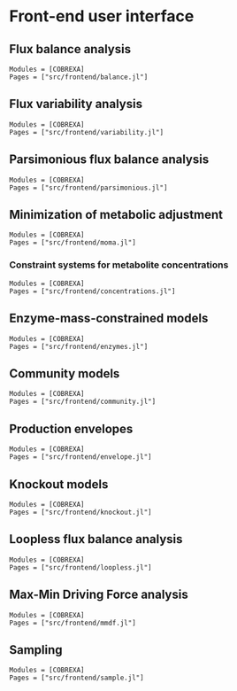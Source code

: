 
# Front-end user interface

## Flux balance analysis

```@autodocs
Modules = [COBREXA]
Pages = ["src/frontend/balance.jl"]
```

## Flux variability analysis

```@autodocs
Modules = [COBREXA]
Pages = ["src/frontend/variability.jl"]
```

## Parsimonious flux balance analysis

```@autodocs
Modules = [COBREXA]
Pages = ["src/frontend/parsimonious.jl"]
```

## Minimization of metabolic adjustment

```@autodocs
Modules = [COBREXA]
Pages = ["src/frontend/moma.jl"]
```

### Constraint systems for metabolite concentrations

```@autodocs
Modules = [COBREXA]
Pages = ["src/frontend/concentrations.jl"]
```

## Enzyme-mass-constrained models

```@autodocs
Modules = [COBREXA]
Pages = ["src/frontend/enzymes.jl"]
```

## Community models

```@autodocs
Modules = [COBREXA]
Pages = ["src/frontend/community.jl"]
```

## Production envelopes

```@autodocs
Modules = [COBREXA]
Pages = ["src/frontend/envelope.jl"]
```

## Knockout models

```@autodocs
Modules = [COBREXA]
Pages = ["src/frontend/knockout.jl"]
```

## Loopless flux balance analysis

```@autodocs
Modules = [COBREXA]
Pages = ["src/frontend/loopless.jl"]
```

## Max-Min Driving Force analysis

```@autodocs
Modules = [COBREXA]
Pages = ["src/frontend/mmdf.jl"]
```

## Sampling

```@autodocs
Modules = [COBREXA]
Pages = ["src/frontend/sample.jl"]
```
